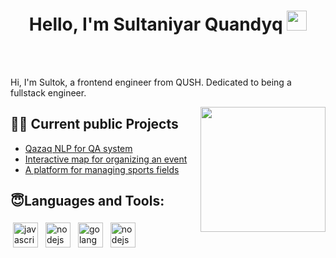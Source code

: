 <h1 align="center">Hello, I'm Sultaniyar Quandyq <img
src="https://github.com/blackcater/blackcater/raw/main/images/Hi.gif" height="32" /></h1>

<br />
<br />

Hi, I'm Sultok, a frontend engineer from QUSH. Dedicated to being a fullstack engineer.

<a href="#"><img align="right" src="https://thumbs.gfycat.com/BaggyAdorableFairybluebird-size_restricted.gif" width="200 " height="200" /></a>

## 🧑‍💻 Current public Projects

- <a href='https://github.com/SultokTheF/QazQA' target='_blank'>Qazaq NLP for QA system</a>
- <a href='https://github.com/SultokTheF/map_picker' target='_blank'>Interactive map for organizing an event</a>
- <a href='https://github.com/SultokTheF/QUSH' target='_blank'>A platform for managing sports fields</a>


## 😇Languages and Tools:

<p>
<img src="https://github.com/blackcater/blackcater/raw/main/images/logo-javascript.svg" height="40" style="vertical-align:down; margin:4px" alt="javascript">
<img src="https://github.com/blackcater/blackcater/raw/main/images/logo-nodejs.svg" height="40" style="vertical-align:down; margin:4px" alt="nodejs">
  <img src="https://seeklogo.com/images/D/django-logo-4C5ECF7036-seeklogo.com.png" height="40" style="vertical-align:down; margin:4px" alt="golang">
<img src="https://upload.wikimedia.org/wikipedia/commons/thumb/a/a7/React-icon.svg/2300px-React-icon.svg.png" height="40" style="vertical-align:down; margin:4px" alt="nodejs">
</p>
